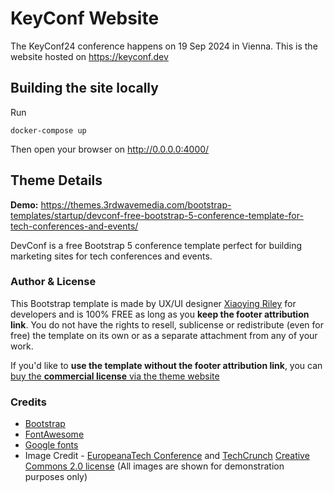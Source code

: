 # KeyConf Website

The KeyConf24 conference happens on 19 Sep 2024 in Vienna.
This is the website hosted on https://keyconf.dev

## Building the site locally

Run 

```
docker-compose up
```

Then open your browser on http://0.0.0.0:4000/

## Theme Details

**Demo:** https://themes.3rdwavemedia.com/bootstrap-templates/startup/devconf-free-bootstrap-5-conference-template-for-tech-conferences-and-events/

DevConf is a free Bootstrap 5 conference template perfect for building marketing sites for tech conferences and events. 

### Author & License

This Bootstrap template is made by UX/UI designer [Xiaoying Riley](https://twitter.com/3rdwave_themes) for developers and is 100% FREE as long as you **keep the footer attribution link**. You do not have the rights to resell, sublicense or redistribute (even for free) the template on its own or as a separate attachment from any of your work.

If you'd like to **use the template without the footer attribution link**, you can [buy the **commercial license** via the theme website](https://themes.3rdwavemedia.com/bootstrap-templates/free/devconf-free-bootstrap-5-conference-template-for-tech-conferences-and-events/)

### Credits
- [Bootstrap](https://getbootstrap.com/)
- [FontAwesome](https://fontawesome.com/)
- [Google fonts](https://fonts.google.com/)
- Image Credit - [EuropeanaTech Conference](https://www.flickr.com/photos/europeanaimages2/albums/72157669104892268) and [TechCrunch](https://www.flickr.com/photos/techcrunch/) [Creative Commons 2.0 license](https://creativecommons.org/licenses/by/2.0/deed.en) (All images are shown for demonstration purposes only)
